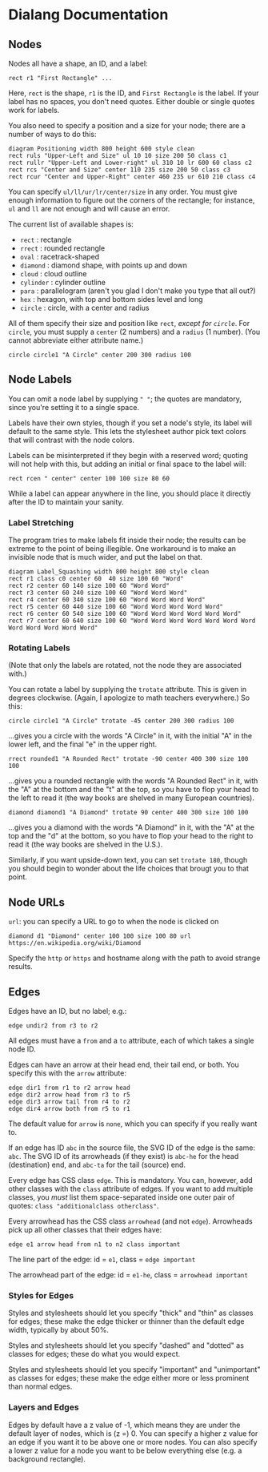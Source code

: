 # Dialang Documentation

## Nodes

Nodes all have a shape, an ID, and a label:

```
rect r1 "First Rectangle" ...
```

Here, `rect` is the shape, `r1` is the ID, and `First Rectangle` is
the label.  If your label has no spaces, you don't need quotes. Either
double or single quotes work for labels.

You also need to specify a position and a size for your node; there
are a number of ways to do this:
```
diagram Positioning width 800 height 600 style clean
rect ruls "Upper-Left and Size" ul 10 10 size 200 50 class c1
rect rullr "Upper-Left and Lower-right" ul 310 10 lr 600 60 class c2
rect rcs "Center and Size" center 110 235 size 200 50 class c3
rect rcur "Center and Upper-Right" center 460 235 ur 610 210 class c4
```

You can specify `ul/ll/ur/lr/center/size` in any order. You must give
enough information to figure out the corners of the rectangle; for
instance, `ul` and `ll` are not enough and will cause an error.

The current list of available shapes is:
  - `rect` : rectangle
  - `rrect` : rounded rectangle
  - `oval` : racetrack-shaped
  - `diamond` : diamond shape, with points up and down
  - `cloud` : cloud outline
  - `cylinder` : cylinder outline
  - `para` : parallelogram (aren't you glad I don't make you type that all out?)
  - `hex` : hexagon, with top and bottom sides level and long
  - `circle` : circle, with a center and radius

All of them specify their size and position like `rect`, *except for
`circle`*.  For `circle`, you must supply a `center` (2 numbers) and a
`radius` (1 number).  (You cannot abbreviate either attribute name.)

`circle circle1 "A Circle" center 200 300 radius 100`


## Node Labels

You can omit a node label by supplying `" "`; the quotes are
mandatory, since you're setting it to a single space.

Labels have their own styles, though if you set a node's style, its
label will default to the same style.  This lets the stylesheet author
pick text colors that will contrast with the node colors.

Labels can be misinterpreted if they begin with a reserved word;
quoting will not help with this, but adding an initial or final space
to the label will:

`rect rcen " center" center 100 100 size 80 60`

While a label can appear anywhere in the line, you should place it
directly after the ID to maintain your sanity.

### Label Stretching

The program tries to make labels fit inside their node; the results
can be extreme to the point of being illegible.  One workaround is to
make an invisible node that is much wider, and put the label on that.

```
diagram Label_Squashing width 800 height 800 style clean
rect r1 class c0 center 60  40 size 100 60 "Word"
rect r2 center 60 140 size 100 60 "Word Word"
rect r3 center 60 240 size 100 60 "Word Word Word"
rect r4 center 60 340 size 100 60 "Word Word Word Word"
rect r5 center 60 440 size 100 60 "Word Word Word Word Word"
rect r6 center 60 540 size 100 60 "Word Word Word Word Word Word"
rect r7 center 60 640 size 100 60 "Word Word Word Word Word Word Word Word Word Word Word Word"
```

### Rotating Labels

(Note that only the labels are rotated, not the node they are
associated with.)

You can rotate a label by supplying the `trotate` attribute.  This is
given in degrees clockwise.  (Again, I apologize to math teachers
everywhere.) So this:

`circle circle1 "A Circle" trotate -45 center 200 300 radius 100`

...gives you a circle with the words "A Circle" in it, with the
initial "A" in the lower left, and the final "e" in the upper right.

`rrect rounded1 "A Rounded Rect" trotate -90 center 400 300 size 100 100`

...gives you a rounded rectangle with the words "A Rounded Rect" in
it, with the "A" at the bottom and the "t" at the top, so you have to
flop your head to the left to read it (the way books are shelved in
many European countries).

`diamond diamond1 "A Diamond" trotate 90 center 400 300 size 100 100`

...gives you a diamond with the words "A Diamond" in it, with the "A"
at the top and the "d" at the bottom, so you have to flop your head to
the right to read it (the way books are shelved in the U.S.).

Similarly, if you want upside-down text, you can set `trotate 180`,
though you should begin to wonder about the life choices
that brougt you to that point.

## Node URLs

`url`: you can specify a URL to go to when the node is clicked on

`diamond d1 "Diamond" center 100 100 size 100 80 url https://en.wikipedia.org/wiki/Diamond`

Specify the `http` or `https` and hostname along with the path to
avoid strange results.


## Edges

Edges have an ID, but no label; e.g.:

```
edge undir2 from r3 to r2
```

All edges must have a `from` and a `to` attribute, each of which takes
a single node ID.

Edges can have an arrow at their head end, their tail end, or both.
You specify this with the `arrow` attribute:

```
edge dir1 from r1 to r2 arrow head
edge dir2 arrow head from r3 to r5
edge dir3 arrow tail from r4 to r2
edge dir4 arrow both from r5 to r1
```

The default value for `arrow` is `none`, which you can specify if you
really want to.

If an edge has ID `abc` in the source file, the SVG ID of the edge is
the same: `abc`.  The SVG ID of its arrowheads (if they exist) is
`abc-he` for the head (destination) end, and `abc-ta` for the tail
(source) end.

Every edge has CSS class `edge`.  This is mandatory.  You can,
however, add other classes with the `class` attribute of edges. If you
want to add multiple classes, you *must* list them space-separated
inside one outer pair of quotes: `class "additionalclass otherclass"`.

Every arrowhead has the CSS class `arrowhead` (and not `edge`).
Arrowheads pick up all other classes that their edges have:

```
edge e1 arrow head from n1 to n2 class important
```

The line part of the edge: id = `e1`, class = `edge important`

The arrowhead part of the edge: id = `e1-he`, class = `arrowhead important`

### Styles for Edges

Styles and stylesheets should let you specify "thick" and "thin" as
classes for edges; these make the edge thicker or thinner than the
default edge width, typically by about 50%.

Styles and stylesheets should let you specify "dashed" and "dotted" as
classes for edges; these do what you would expect.

Styles and stylesheets should let you specify "important" and
"unimportant" as classes for edges; these make the edge either more or
less prominent than normal edges.


### Layers and Edges

Edges by default have a z value of -1, which means they are under the
default layer of nodes, which is (z =) 0. You can specify a higher z
value for an edge if you want it to be above one or more nodes. You
can also specify a lower z value for a node you want to be below
everything else (e.g. a background rectangle).

